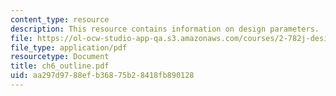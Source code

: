 ```yaml
---
content_type: resource
description: This resource contains information on design parameters.
file: https://ol-ocw-studio-app-qa.s3.amazonaws.com/courses/2-782j-design-of-medical-devices-and-implants-spring-2006/aa297d9788efb36875b28418fb890128_ch6_outline.pdf
file_type: application/pdf
resourcetype: Document
title: ch6_outline.pdf
uid: aa297d97-88ef-b368-75b2-8418fb890128
---
```

